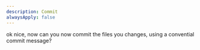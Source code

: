 ```yaml
---
description: Commit
alwaysApply: false
---
```


ok nice, now can you now commit the files you changes, using a convential commit message?
